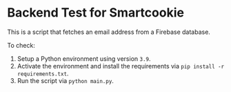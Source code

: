 # Backend Test for Smartcookie

This is a script that fetches an email address from a Firebase database.

To check:
1. Setup a Python environment using version `3.9`. 
2. Activate the environment and install the requirements via `pip install -r requirements.txt`.
3. Run the script via `python main.py`.
